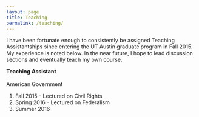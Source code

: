```yaml
---
layout: page
title: Teaching
permalink: /teaching/
---
```

I have been fortunate enough to consistently be assigned Teaching Assistantships since entering the UT Austin graduate program in Fall 2015. My experience is noted below. In the near future, I hope to lead discussion sections and eventually teach my own course.

**Teaching Assistant** <br><br>
American Government<br>
1. Fall 2015 - Lectured on Civil Rights
2. Spring 2016 - Lectured on Federalism
3. Summer 2016

